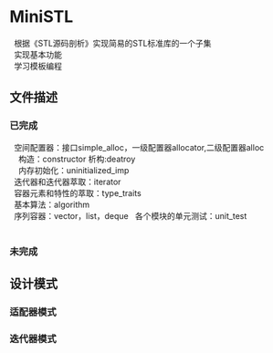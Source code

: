 # MiniSTL
&nbsp;&nbsp;根据《STL源码剖析》实现简易的STL标准库的一个子集   
&nbsp;&nbsp;实现基本功能   
&nbsp;&nbsp;学习模板编程
&emsp;
## 文件描述
### 已完成
&nbsp;&nbsp;空间配置器：接口simple_alloc，一级配置器allocator,二级配置器alloc  
&nbsp;&nbsp;&nbsp;&nbsp;构造：constructor  析构:deatroy  
&nbsp;&nbsp;&nbsp;&nbsp;内存初始化：uninitialized_imp  
&nbsp;&nbsp;迭代器和迭代器萃取：iterator  
&nbsp;&nbsp;容器元素和特性的萃取：type_traits  
&nbsp;&nbsp;基本算法：algorithm  
&nbsp;&nbsp;序列容器：vector，list，deque
&nbsp;&nbsp;各个模块的单元测试：unit_test  
&emsp;
### 未完成  
## 设计模式
### 适配器模式
### 迭代器模式
